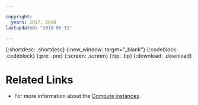 ```yaml
---

copyright:
  years: 2017, 2018
lastupdated: "2018-05-31"

---
```


{:shortdesc: .shortdesc}
{:new_window: target="_blank"}
{:codeblock: .codeblock}
{:pre: .pre}
{:screen: .screen}
{:tip: .tip}
{:download: .download}

# Related Links

* For more information about the [Compute instances](https://console.bluemix.net/docs/vsi-is/vsi_is_create_instance.html#creating-virtual-servers).
